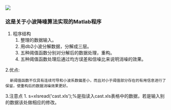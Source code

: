 ![](http://pic.qiantucdn.com/58pic/14/86/33/11S58PICmi2_1024.jpg)
### 这是关于小波降噪算法实现的Matlab程序


1. 程序结构
      1. 整理的数据输入。
      1. 用db2小波分解数据，分解成三层。
      1. 五种阈值函数分别对分解后的数据处理，重构。
      1. 五种阈值函数处理后通过均方误差和信噪比来说明消噪的效果。

2.优点:

      新阈值函数不仅具有连续可导和小波系数偏差小，而且对小于阈值部分存在的有用信息进行了保留，使重构后的数据消噪效果更好。

3.注意点
      1. s=xlsread('cast.xls');%是指读入cast.xls表格中的数据，若是输入别的数据该处做相应的修改。
